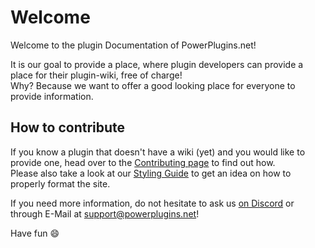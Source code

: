 # Welcome
Welcome to the plugin Documentation of PowerPlugins.net!

It is our goal to provide a place, where plugin developers can provide a place for their plugin-wiki, free of charge!  
Why? Because we want to offer a good looking place for everyone to provide information.

## How to contribute
If you know a plugin that doesn't have a wiki (yet) and you would like to provide one, head over to the [Contributing page](../contributing) to find out how.  
Please also take a look at our [Styling Guide](../styling-guide) to get an idea on how to properly format the site.

If you need more information, do not hesitate to ask us [on Discord](https://discord.gg/psPECvY) or through E-Mail at support@powerplugins.net!

Have fun :smile: